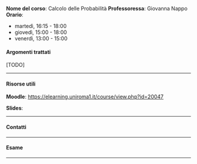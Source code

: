 **Nome del corso**: Calcolo delle Probabilità
**Professoressa**: Giovanna Nappo
**Orario**:
- martedì, 16:15 - 18:00
- giovedì, 15:00 - 18:00
- venerdì, 13:00 - 15:00

#### Argomenti trattati

[TODO]
___
#### Risorse utili

**Moodle**: https://elearning.uniroma1.it/course/view.php?id=20047

**Slides**:

___
#### Contatti


___
#### Esame


___